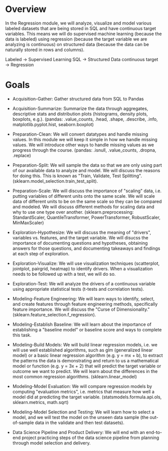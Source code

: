 # Overview

In the Regression module, we will analyze, visualize and model various labeled datasets that are being stored in SQL and have continuous target variables. This means we will do supervised machine learning (because the data is labeled) using regression (because the target variable we are analyzing is continuous) on structured data (because the data can be naturally stored in rows and columns).

Labeled 
→
 Supervised Learning
SQL 
→
 Structured Data
continuous target 
→
 Regression

# Goals

- Acquisition-Gather: Gather structured data from SQL to Pandas

- Acquisition-Summarize: Summarize the data through aggregates, descriptive stats and distribution plots (histograms, density plots, boxplots, e.g.). (pandas: .value_counts, .head, .shape, .describe, .info, matplotlib.pyplot.hist, seaborn.boxplot)

- Preparation-Clean: We will convert datatypes and handle missing values. In this module we will keep it simple in how we handle missing values. We will introduce other ways to handle missing values as we progress through the course. (pandas: .isnull, .value_counts, .dropna, .replace)

- Preparation-Split: We will sample the data so that we are only using part of our available data to analyze and model. We will discuss the reasons for doing this. This is known as "Train, Validate, Test Splitting". (sklearn.model_selection.train_test_split).

- Preparation-Scale: We will discuss the importance of "scaling" data, i.e. putting variables of different units onto the same scale. We will scale data of different units to be on the same scale so they can be compared and modeled. We will discuss different methods for scaling data and why to use one type over another. (sklearn.preprocessing: StandardScaler, QuantileTransformer, PowerTransformer, RobustScaler, MinMaxScaler)

- Exploration-Hypothesize: We will discuss the meaning of "drivers", variables vs. features, and the target variable. We will disucss the importance of documenting questions and hypotheses, obtaining answers for those questions, and documenting takeaways and findings at each step of exploration.

- Exploration-Visualize: We will use visualization techniques (scatterplot, jointplot, pairgrid, heatmap) to identify drivers. When a visualization needs to be followed up with a test, we will do so.

- Exploration-Test: We will analyze the drivers of a continuous variable using appropriate statistical tests (t-tests and correlation tests).

- Modeling-Feature Engineering: We will learn ways to identify, select, and create features through feature engineering methods, specifically feature importance. We will discuss the "Curse of Dimensionality." (sklearn.feature_selection.f_regression).

- Modeling-Establish Baseline: We will learn about the importance of establishing a "baseline model" or baseline score and ways to complete this task.

- Modeling-Build Models: We will build linear regression models, i.e. we will use well established algorithms, such as glm (generalized linear model) or a basic linear regression algorithm (e.g. y = mx + b), to extract the patterns the data is demonstrating and return to us a mathematical model or function (e.g. y = 3x + 2) that will predict the target variable or outcome we want to predict. We will learn about the differences in the most common regression algorithms. (sklearn.linear_model)

- Modeling-Model Evaluation: We will compare regression models by computing "evaluation metrics", i.e. metrics that measure how well a model did at predicting the target variable. (statsmodels.formula.api.ols, sklearn.metrics, math.sqrt)

- Modeling-Model Selection and Testing: We will learn how to select a model, and we will test the model on the unseen data sample (the out-of-sample data in the validate and then test datasets).

- Data Science Pipeline and Product Delivery: We will end with an end-to-end project practicing steps of the data science pipeline from planning through model selection and delivery.